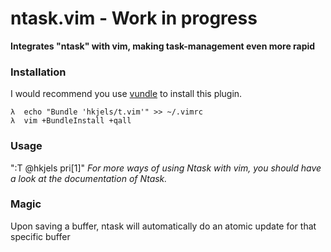 # ntask.vim - Work in progress

__Integrates "ntask" with vim, making task-management even more rapid__


### Installation

I would recommend you use [vundle](https://github.com/gmarik/vundle) to install
this plugin.

    λ  echo "Bundle 'hkjels/t.vim'" >> ~/.vimrc
    λ  vim +BundleInstall +qall


### Usage

":T @hkjels pri[1]"
_For more ways of using Ntask with vim, you should have a look at the
documentation of Ntask._


### Magic

Upon saving a buffer, ntask will automatically do an atomic update for that
specific buffer
